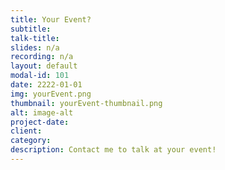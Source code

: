 ```yaml
---
title: Your Event?
subtitle: 
talk-title: 
slides: n/a
recording: n/a
layout: default
modal-id: 101
date: 2222-01-01
img: yourEvent.png
thumbnail: yourEvent-thumbnail.png
alt: image-alt
project-date: 
client: 
category: 
description: Contact me to talk at your event!
---
```

